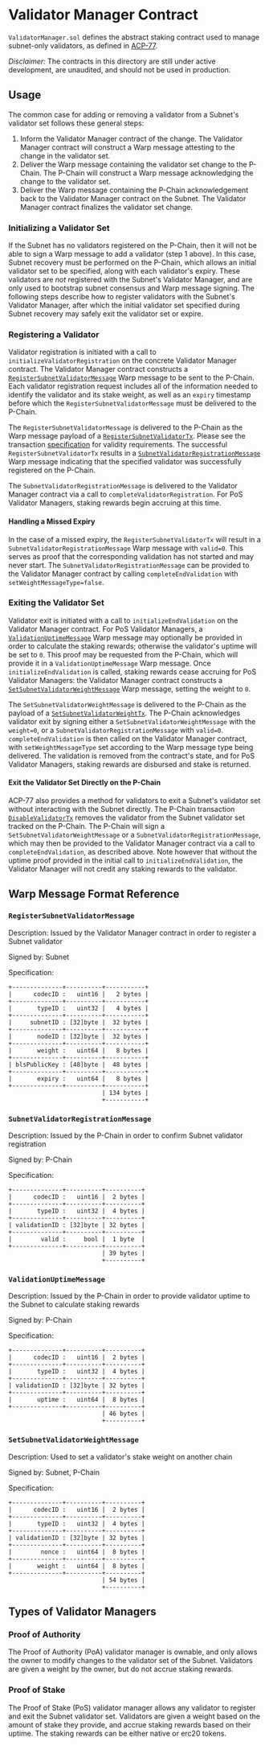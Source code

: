 # Validator Manager Contract

`ValidatorManager.sol` defines the abstract staking contract used to manage subnet-only validators, as defined in [ACP-77](https://github.com/avalanche-foundation/ACPs/tree/main/ACPs/77-reinventing-subnets).

_Disclaimer:_ The contracts in this directory are still under active development, are unaudited, and should not be used in production.

## Usage

The common case for adding or removing a validator from a Subnet's validator set follows these general steps:

1. Inform the Validator Manager contract of the change. The Validator Manager contract will construct a Warp message attesting to the change in the validator set.
2. Deliver the Warp message containing the validator set change to the P-Chain. The P-Chain will construct a Warp message acknowledging the change to the validator set.
3. Deliver the Warp message containing the P-Chain acknowledgement back to the Validator Manager contract on the Subnet. The Validator Manager contract finalizes the validator set change.

### Initializing a Validator Set

If the Subnet has no validators registered on the P-Chain, then it will not be able to sign a Warp message to add a validator (step 1 above). In this case, Subnet recovery must be performed on the P-Chain, which allows an initial validator set to be specified, along with each validator's expiry. These validators are *not* registered with the Subnet's Validator Manager, and are only used to bootstrap subnet consensus and Warp message signing. The following steps describe how to register validators with the Subnet's Validator Manager, after which the initial validator set specified during Subnet recovery may safely exit the validator set or expire.

### Registering a Validator

Validator registration is initiated with a call to `initializeValidatorRegistration` on the concrete Validator Manager contract. The Validator Manager contract constructs a [`RegisterSubnetValidatorMessage`](#registersubnetvalidatormessage) Warp message to be sent to the P-Chain. Each validator registration request includes all of the information needed to identify the validator and its stake weight, as well as an `expiry` timestamp before which the `RegisterSubnetValidatorMessage` must be delivered to the P-Chain.

The `RegisterSubnetValidatorMessage` is delivered to the P-Chain as the Warp message payload of a [`RegisterSubnetValidatorTx`](https://github.com/avalanche-foundation/ACPs/tree/main/ACPs/77-reinventing-subnets#registersubnetvalidatortx). Please see the transaction [specification](https://github.com/avalanche-foundation/ACPs/tree/main/ACPs/77-reinventing-subnets#step-2-issue-a-registersubnetvalidatortx-on-the-p-chain) for validity requirements. The successful `RegisterSubnetValidatorTx` results in a [`SubnetValidatorRegistrationMessage`](#subnetvalidatorregistrationmessage) Warp message indicating that the specified validator was successfully registered on the P-Chain.

The `SubnetValidatorRegistrationMessage` is delivered to the Validator Manager contract via a call to `completeValidatorRegistration`. For PoS Validator Managers, staking rewards begin accruing at this time.

#### Handling a Missed Expiry

In the case of a missed expiry, the `RegisterSubnetValidatorTx` will result in a `SubnetValidatorRegistrationMessage` Warp message with `valid=0`. This serves as proof that the corresponding validation has not started and may never start. The `SubnetValidatorRegistrationMessage` can be provided to the Validator Manager contract by calling `completeEndValidation` with `setWeightMessageType=false`.

### Exiting the Validator Set

Validator exit is initiated with a call to `initializeEndValidation` on the Validator Manager contract. For PoS Validator Managers, a [`ValidationUptimeMessage`](#validationuptimemessage) Warp message may optionally be provided in order to calculate the staking rewards; otherwise the validator's uptime will be set to `0`. This proof may be requested from the P-Chain, which will provide it in a `ValidationUptimeMessage` Warp message. Once `initializeEndValidation` is called, staking rewards cease accruing for PoS Validator Managers: the Validator Manager contract constructs a [`SetSubnetValidatorWeightMessage`](#setsubnetvalidatorweightmessage) Warp message, setting the weight to `0`.

The `SetSubnetValidatorWeightMessage` is delivered to the P-Chain as the payload of a [`SetSubnetValidatorWeightTx`](https://github.com/avalanche-foundation/ACPs/tree/main/ACPs/77-reinventing-subnets#setsubnetvalidatorweighttx). The P-Chain acknowledges validator exit by signing either a `SetSubnetValidatorWeightMessage` with the `weight=0`, or a `SubnetValidatorRegistrationMessage` with `valid=0`. `completeEndValidation` is then called on the Validator Manager contract, with `setWeightMessageType` set according to the Warp message type being delivered. The validation is removed from the contract's state, and for PoS Validator Managers, staking rewards are disbursed and stake is returned.

#### Exit the Validator Set Directly on the P-Chain

ACP-77 also provides a method for validators to exit a Subnet's validator set without interacting with the Subnet directly. The P-Chain transaction [`DisableValidatorTx`](https://github.com/avalanche-foundation/ACPs/tree/main/ACPs/77-reinventing-subnets#disablevalidatortx) removes the validator from the Subnet validator set tracked on the P-Chain. The P-Chain will sign a `SetSubnetValidatorWeightMessage` or a `SubnetValidatorRegistrationMessage`, which may then be provided to the Validator Manager contract via a call to `completeEndValidation`, as described above. Note however that without the uptime proof provided in the initial call to `initializeEndValidation`, the Validator Manager will not credit any staking rewards to the validator.

## Warp Message Format Reference

### `RegisterSubnetValidatorMessage`

Description: Issued by the Validator Manager contract in order to register a Subnet validator

Signed by: Subnet

Specification:

```
+--------------+----------+-----------+
|      codecID :   uint16 |   2 bytes |
+--------------+----------+-----------+
|       typeID :   uint32 |   4 bytes |
+--------------+----------+-----------+
|     subnetID : [32]byte |  32 bytes |
+--------------+----------+-----------+
|       nodeID : [32]byte |  32 bytes |
+--------------+----------+-----------+
|       weight :   uint64 |   8 bytes |
+--------------+----------+-----------+
| blsPublicKey : [48]byte |  48 bytes |
+--------------+----------+-----------+
|       expiry :   uint64 |   8 bytes |
+--------------+----------+-----------+
                          | 134 bytes |
                          +-----------+

```

### `SubnetValidatorRegistrationMessage`

Description: Issued by the P-Chain in order to confirm Subnet validator registration

Signed by: P-Chain

Specification:

```
+--------------+----------+----------+
|      codecID :   uint16 |  2 bytes |
+--------------+----------+----------+
|       typeID :   uint32 |  4 bytes |
+--------------+----------+----------+
| validationID : [32]byte | 32 bytes |
+--------------+----------+----------+
|        valid :     bool |  1 byte  |
+--------------+----------+----------+
                          | 39 bytes |
                          +----------+
```

### `ValidationUptimeMessage`

Description: Issued by the P-Chain in order to provide validator uptime to the Subnet to calculate staking rewards

Signed by: P-Chain

Specification:

```
+--------------+----------+----------+
|      codecID :   uint16 |  2 bytes |
+--------------+----------+----------+
|       typeID :   uint32 |  4 bytes |
+--------------+----------+----------+
| validationID : [32]byte | 32 bytes |
+--------------+----------+----------+
|       uptime :   uint64 |  8 bytes |
+--------------+----------+----------+
                          | 46 bytes |
                          +----------+
```

### `SetSubnetValidatorWeightMessage`

Description: Used to set a validator's stake weight on another chain

Signed by: Subnet, P-Chain

Specification:

```
+--------------+----------+----------+
|      codecID :   uint16 |  2 bytes |
+--------------+----------+----------+
|       typeID :   uint32 |  4 bytes |
+--------------+----------+----------+
| validationID : [32]byte | 32 bytes |
+--------------+----------+----------+
|        nonce :   uint64 |  8 bytes |
+--------------+----------+----------+
|       weight :   uint64 |  8 bytes |
+--------------+----------+----------+
                          | 54 bytes |
                          +----------+
```

## Types of Validator Managers

### Proof of Authority

The Proof of Authority (PoA) validator manager is ownable, and only allows the owner to modify changes to the validator set of the Subnet. Validators are given a weight by the owner, but do not accrue staking rewards.

### Proof of Stake

The Proof of Stake (PoS) validator manager allows any validator to register and exit the Subnet validator set. Validators are given a weight based on the amount of stake they provide, and accrue staking rewards based on their uptime. The staking rewards can be either native or erc20 tokens.
